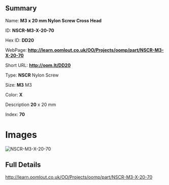 

## Summary
 
Name: __M3 x 20 mm Nylon Screw Cross Head__

ID: __NSCR-M3-X-20-70__

Hex ID: __DD20__

WebPage: __http://learn.oomlout.co.uk/OO/Projects/oomp/part/NSCR-M3-X-20-70__

Short URL: __http://oom.lt/DD20__


Type: __NSCR__ Nylon Screw 

Size: __M3__ M3 

Color: __X__  

Description __20__ x 20 mm 

Index: __70__


 # Images
![NSCR-M3-X-20-70](http://oomlout.com/oomp-gen/parts/NSCR-M3-X-20-70/NSCR-M3-X-20-70_420.jpg)



 ## Full Details

 http://learn.oomlout.co.uk/OO/Projects/oomp/part/NSCR-M3-X-20-70















